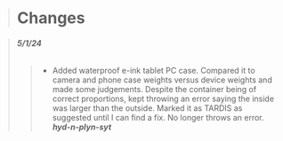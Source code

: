 ># Changes

>###### **5/1/24**
>>- Added waterproof e-ink tablet PC case. Compared it to camera and phone case weights versus device weights and made some judgements. Despite the container being of correct proportions, kept throwing an error saying the inside was larger than the outside. Marked it as TARDIS as suggested until I can find a fix. No longer throws an error. ***hyd-n-plyn-syt***